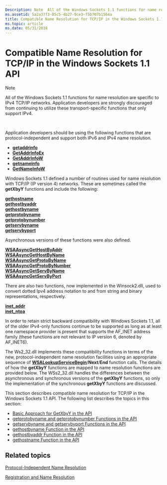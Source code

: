 ```yaml
---
Description: Note  All of the Windows Sockets 1.1 functions for name resolution are specific to IPv4 TCP/IP networks.
ms.assetid: 5a2a37f3-85c5-4b27-9ce3-f5b707b1564a
title: Compatible Name Resolution for TCP/IP in the Windows Sockets 1.1 API
ms.topic: article
ms.date: 05/31/2018
---
```


# Compatible Name Resolution for TCP/IP in the Windows Sockets 1.1 API

> [!Note]  
> All of the Windows Sockets 1.1 functions for name resolution are specific to IPv4 TCP/IP networks. Application developers are strongly discouraged from continuing to utilize these transport-specific functions that only support IPv4.

 

Application developers should be using the following functions that are protocol-independent and support both IPv6 and IPv4 name resolution.

-   [**getaddrinfo**](/windows/desktop/api/Ws2tcpip/nf-ws2tcpip-getaddrinfo)
-   [**GetAddrInfoEx**](/windows/desktop/api/Ws2tcpip/nf-ws2tcpip-getaddrinfoexa)
-   [**GetAddrInfoW**](/windows/desktop/api/Ws2tcpip/nf-ws2tcpip-getaddrinfow)
-   [**getnameinfo**](/windows/desktop/api/Ws2tcpip/nf-ws2tcpip-getnameinfo)
-   [**GetNameInfoW**](/windows/desktop/api/Ws2tcpip/nf-ws2tcpip-getnameinfow)

Windows Sockets 1.1 defined a number of routines used for name resolution with TCP/IP (IP version 4) networks. These are sometimes called the **getXbyY** functions and include the following:

<dl>

[**gethostname**](/windows/desktop/api/winsock/nf-winsock-gethostname)  
[**gethostbyaddr**](/windows/win32/api/wsipv6ok/nf-wsipv6ok-gethostbyaddr)  
[**gethostbyname**](/windows/win32/api/wsipv6ok/nf-wsipv6ok-gethostbyname)  
[**getprotobyname**](/windows/desktop/api/winsock/nf-winsock-getprotobyname)  
[**getprotobynumber**](/windows/desktop/api/winsock/nf-winsock-getprotobynumber)  
[**getservbyname**](/windows/desktop/api/winsock/nf-winsock-getservbyname)  
[**getservbyport**](/windows/desktop/api/winsock/nf-winsock-getservbyport)  
</dl>

Asynchronous versions of these functions were also defined.

<dl>

[**WSAAsyncGetHostByAddr**](/windows/win32/api/winsock/nf-winsock-wsaasyncgethostbyaddr)  
[**WSAAsyncGetHostByName**](/windows/win32/api/winsock/nf-winsock-wsaasyncgethostbyname)  
[**WSAAsyncGetProtoByName**](/windows/desktop/api/winsock/nf-winsock-wsaasyncgetprotobyname)  
[**WSAAsyncGetProtoByNumber**](/windows/desktop/api/winsock/nf-winsock-wsaasyncgetprotobynumber)  
[**WSAAsyncGetServByName**](/windows/desktop/api/winsock/nf-winsock-wsaasyncgetservbyname)  
[**WSAAsyncGetServByPort**](/windows/desktop/api/winsock/nf-winsock-wsaasyncgetservbyport)  
</dl>

There are also two functions, now implemented in the Winsock2.dll, used to convert dotted Ipv4 address notation to and from string and binary representations, respectively.

<dl>

[**inet\_addr**](/windows/win32/api/winsock2/nf-winsock2-inet_addr)  
[**inet\_ntoa**](/windows/win32/api/winsock2/nf-winsock2-inet_ntoa)  
</dl>

In order to retain strict backward compatibility with Windows Sockets 1.1, all of the older IPv4-only functions continue to be supported as long as at least one namespace provider is present that supports the AF\_INET address family (these functions are not relevant to IP version 6, denoted by AF\_INET6).

The Ws2\_32.dll implements these compatibility functions in terms of the new, protocol-independent name resolution facilities using an appropriate sequence of [**WSALookupServiceBegin**](/windows/desktop/api/Winsock2/nf-winsock2-wsalookupservicebegina)/**Next**/**End** function calls. The details of how the **getXbyY** functions are mapped to name resolution functions are provided below. The WSs2\_32.dll handles the differences between the asynchronous and synchronous versions of the **getXbyY** functions, so only the implementation of the synchronous **getXbyY** functions are discussed.

This section describes compatible name resolution for TCP/IP in the Windows Sockets 1.1 API. The following list describes the topics in this section:

-   [Basic Approach for GetXbyY in the API](basic-approach-for-getxbyy-in-the-api-2.md)
-   [getprotobyname and getprotobynumber Functions in the API](getprotobyname-and-getprotobynumber-functions-in-the-api-2.md)
-   [getservbyname and getservbyport Functions in the API](getservbyname-and-getservbyport-functions-in-the-api-2.md)
-   [gethostbyname Function in the API](gethostbyname-function-in-the-api-2.md)
-   [gethostbyaddr Function in the API](gethostbyaddr-function-in-the-api-2.md)
-   [gethostname Function in the API](gethostname-function-in-the-api-2.md)

## Related topics

<dl> <dt>

[Protocol-Independent Name Resolution](protocol-independent-name-resolution-2.md)
</dt> <dt>

[Registration and Name Resolution](registration-and-name-resolution-2.md)
</dt> </dl>

 

 